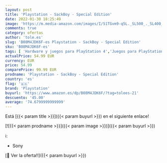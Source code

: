 ```yaml
---
layout: post
title: 'Playstation - SackBoy - Special Edition'
date: 2022-01-30 18:25:49
image: 'https://m.media-amazon.com/images/I/51TGvm9-q5L._SL500_._SL400_.jpg'
comments: true
category: ofertas
author: 'tole.es'
slug: 'B08M4JDK6F-es Playstation - SackBoy - Special Edition'
sku: 'B08M4JDK6F-es'
tags: [ 'Hardware y juegos para PlayStation 4','Juegos para PlayStation 4','Videojuegos','playstation', ]
actualPrice: 54.99 EUR
currency: EUR
price: 54.99
comparePrice: 99.99 EUR
prodname: 'Playstation - SackBoy - Special Edition'
country: 'es'
flag: '🇪🇸'
brand: 'Playstation'
buyurl: 'https://www.amazon.es/dp/B08M4JDK6F/?tag=tolees-21'
descuento: '45.00'
average: '74.6799999999999'
---
```


Está [{{< param title >}}]({{< param buyurl >}}) en el siguiente enlace!

[![{{< param prodname >}}]({{< param image >}})]({{< param buyurl >}})

ℹ️:

- Sony

[🛒 Ver la oferta!!]({{< param buyurl >}})
